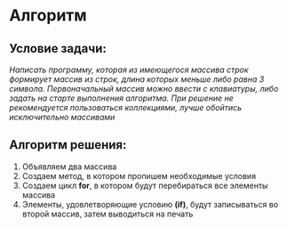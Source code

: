 # Алгоритм
## Условие задачи:
*Написать программу, которая из имеющегося массива строк формирует массив из строк, длина которых меньше либо равна 3 символа. Первоначальный массив можно ввести с клавиатуры, либо задать на старте выполнения алгоритма. При решение не рекомендуется пользоваться коллекциями, лучше обойтись исключительно массивами*

## Алгоритм решения:
1. Объявляем два массива
2. Создаем метод, в котором пропишем необходимые условия
3. Создаем цикл **for**, в котором будут перебираться все элементы массива
4. Элементы, удовлетворяющие условию **(if)**, будут записываться во второй массив, затем выводиться на печать
